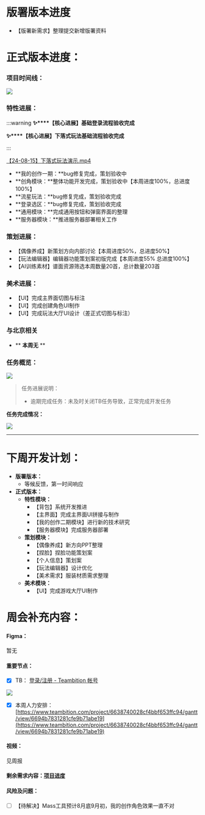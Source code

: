 # 版署版本进度
+ 【版署新需求】整理提交新增版署资料       

# 正式版本进度：
### 项目时间线：
![](https://cdn.nlark.com/yuque/0/2024/png/12926950/1721990606810-9647d188-492a-479a-aaa6-7243f3969aa7.png)

### 特性进展：
:::warning
**✨****【核心进展】基础登录流程验收完成**

**✨****【核心进展】下落式玩法基础流程验收完成**

:::

[【24-08-15】下落式玩法演示.mp4](https://snh48group.yuque.com/attachments/yuque/0/2024/mp4/12926950/1723801338889-b0ab09cf-9554-4897-b961-7e02c2ab0f1c.mp4)

+ **我的创作一期：**bug修复完成，策划验收中
+ **创角模块：**整体功能开发完成，策划验收中【本周进度100%，总进度100%】         
+ **流星玩法：**bug修复完成，策划验收完成
+ **登录选区：**bug修复完成，策划验收完成
+ **通用模块：**完成通用按钮和弹窗界面的整理
+ **服务器模块：**推进服务器部署相关工作

### 策划进展：
+ 【偶像养成】新策划方向内部讨论【本周进度50%，总进度50%】                        
+ 【玩法编辑器】编辑器功能策划案初版完成【本周进度55%  总进度100%】              
+ 【AI训练素材】谱面资源筛选本周数量20首，总计数量203首                          

### 美术进展：
+ 【UI】完成主界面切图与标注
+ 【UI】完成创建角色UI制作
+ 【UI】完成玩法大厅UI设计（差正式切图与标注）

###  与北京相关                       
+ ** **本周无** **

### 任务概览：
![](https://cdn.nlark.com/yuque/0/2024/png/12926950/1723799419052-fe865d22-6d25-45cc-a463-580f9720d6d1.png)

> 任务进展说明：
>
> + 逾期完成任务：未及时关闭TB任务导致，正常完成开发任务
>

**任务完成情况：**

![](https://cdn.nlark.com/yuque/0/2024/png/12926950/1723799434661-c2b6ee20-0388-4546-9c63-985907606188.png)

****

# 下周开发计划：
+ **版署版本：**
    - 等候反馈，第一时间响应
+ **正式版本：**
    - **特性模块：**
        * 【背包】系统开发推进
        * 【主界面】完成主界面UI拼接与制作
        * 【我的创作二期模块】进行新的技术研究
        * 【服务器模块】完成服务器部署
    - **策划模块：**
        * 【偶像养成】新方向PPT整理
        * 【捏脸】捏脸功能策划案
        * 【个人信息】策划案
        * 【玩法编辑器】设计优化
        * 【美术需求】服装材质需求整理           
    - **美术模块：**
        * 【UI】完成游戏大厅UI制作

# 周会补充内容：
#### Figma：
暂无

#### 重要节点：
- [x] TB：  [登录/注册 - Teambition 帐号](https://www.teambition.com/plugin/calendar)

![](https://cdn.nlark.com/yuque/0/2024/png/12926950/1723801242857-9fef9b7f-27d7-4c3f-96fd-56f688287f59.png)

- [x] 本周人力安排：[https://www.teambition.com/project/6638740028cf4bbf653ffc94/gantt/view/6694b7831281cfe9b71abe19](https://www.teambition.com/project/6638740028cf4bbf653ffc94/gantt/view/6694b7831281cfe9b71abe19)

#### 视频：
见周报

#### 剩余需求内容：[项目进度](https://snh48group.yuque.com/qim4en/cqb2hd/imwreymm116lreux#K3dE)
#### 风险及问题：
- [ ] 【待解决】Mass工具预计8月底9月初，我的创作角色效果一直不对

